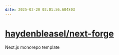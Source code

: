 ```yaml
---
date: 2025-02-20 02:01:56.604803
---
```


# [haydenbleasel/next-forge](https://github.com/haydenbleasel/next-forge)

Next.js monorepo template